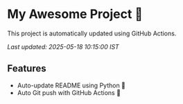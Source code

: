 # My Awesome Project 🚀

This project is automatically updated using GitHub Actions.

_Last updated: 2025-05-18 10:15:00 IST_

## Features
- Auto-update README using Python 🐍
- Auto Git push with GitHub Actions 🤖
